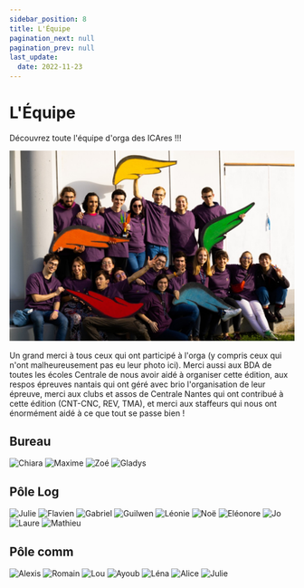 ```yaml
---
sidebar_position: 8
title: L'Équipe
pagination_next: null
pagination_prev: null
last_update:
  date: 2022-11-23
---
```


# L'Équipe

Découvrez toute l'équipe d'orga des ICAres !!! 


![](/img/equipe/groupe.jpg)

Un grand merci à tous ceux qui ont participé à l'orga (y compris ceux qui n'ont
malheureusement pas eu leur photo ici). Merci aussi aux BDA de toutes les écoles
Centrale de nous avoir aidé à organiser cette édition, aux respos épreuves
nantais qui ont géré avec brio l'organisation de leur épreuve, merci aux clubs
et assos de Centrale Nantes qui ont contribué à cette édition (CNT-CNC, REV, TMA),
et merci aux staffeurs qui nous ont énormément aidé à ce que tout se passe bien !

## Bureau

<div className="row row-center">
<img className="orga col col--3 margin-bottom--lg" src="/icares/img/equipe/PP_Chiara.jpg" alt="Chiara" />
<img className="orga col col--3 margin-bottom--lg" src="/icares/img/equipe/PP_Maxime.jpg" alt="Maxime" />
<img className="orga col col--3 margin-bottom--lg" src="/icares/img/equipe/PP_Zoé.jpg" alt="Zoé" />
<img className="orga col col--3 margin-bottom--lg" src="/icares/img/equipe/PP_Gladys.jpg" alt="Gladys" />
</div>

## Pôle Log

<div className="row row-center">
<img className="orga col col--3 margin-bottom--lg" src="/icares/img/equipe/PP_Julie_lapin.jpg" alt="Julie" />
<img className="orga col col--3 margin-bottom--lg" src="/icares/img/equipe/PP_Flavien.jpg" alt="Flavien" />
<img className="orga col col--3 margin-bottom--lg" src="/icares/img/equipe/PP_Gabriel.jpg" alt="Gabriel" />
<img className="orga col col--3 margin-bottom--lg" src="/icares/img/equipe/PP_Guilwen.jpg" alt="Guilwen" />
<img className="orga col col--3 margin-bottom--lg" src="/icares/img/equipe/PP_Léonie.jpg" alt="Léonie" />
<img className="orga col col--3 margin-bottom--lg" src="/icares/img/equipe/PP_Noë.jpg" alt="Noë" />
<img className="orga col col--3 margin-bottom--lg" src="/icares/img/equipe/PP_Eléonore.jpg" alt="Eléonore" />
<img className="orga col col--3 margin-bottom--lg" src="/icares/img/equipe/PP_Jo.jpg" alt="Jo" />
<img className="orga col col--3 margin-bottom--lg" src="/icares/img/equipe/PP_Laure.jpg" alt="Laure" />
<img className="orga col col--3 margin-bottom--lg" src="/icares/img/equipe/PP_Mathieu.jpg" alt="Mathieu" />
</div>

## Pôle comm

<div className="row row-center">
<img className="orga col col--3 margin-bottom--lg" src="/icares/img/equipe/PP_Alexis.jpg" alt="Alexis" />
<img className="orga col col--3 margin-bottom--lg" src="/icares/img/equipe/PP_Romain.jpg" alt="Romain" />
<img className="orga col col--3 margin-bottom--lg" src="/icares/img/equipe/PP_Lou.jpg" alt="Lou" />
<img className="orga col col--3 margin-bottom--lg" src="/icares/img/equipe/PP_Ayoub.jpg" alt="Ayoub" />
<img className="orga col col--3 margin-bottom--lg" src="/icares/img/equipe/PP_Léna.jpg" alt="Léna" />
<img className="orga col col--3 margin-bottom--lg" src="/icares/img/equipe/PP_Alice.jpg" alt="Alice" />
<img className="orga col col--3 margin-bottom--lg" src="/icares/img/equipe/PP_Julie.jpg" alt="Julie" />
</div>
